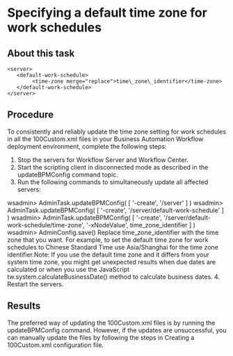 # Specifying a default time zone for work schedules

## About this task

```
<server>
   <default-work-schedule>         
        <time-zone merge="replace">time\_zone\_identifier</time-zone>     
   </default-work-schedule>
</server>
```

## Procedure

To consistently and reliably update the time zone setting for work schedules in all the
100Custom.xml files in your Business Automation Workflow deployment environment, complete the following
steps:

1. Stop the servers for Workflow Server and
Workflow Center.
2. Start the scripting client in disconnected mode as described in the updateBPMConfig command topic.
3. Run the following commands to simultaneously update all affected servers:

wsadmin> AdminTask.updateBPMConfig( [ '-create', '/server' ] )
wsadmin> AdminTask.updateBPMConfig( [ '-create', '/server/default-work-schedule' ] )
wsadmin> AdminTask.updateBPMConfig( [ '-create', '/server/default-work-schedule/time-zone', '-xNodeValue', time\_zone\_identifier ] )
wsadmin> AdminConfig.save()
Replace time\_zone\_identifier with the time zone that you want. For example,
to set the default time zone for work schedules to Chinese Standard Time use
Asia/Shanghai for the time zone identifier.Note: If you use the default time
zone and it differs from your system time zone, you might get unexpected results when due dates are
calculated or when you use the JavaScript tw.system.calculateBusinessDate() method to calculate
business dates.
4. Restart the servers.

## Results

The preferred way of updating the 100Custom.xml files is by running the
updateBPMConfig command. However, if the updates are unsuccessful, you can
manually update the files by following the steps in Creating a 100Custom.xml configuration file.